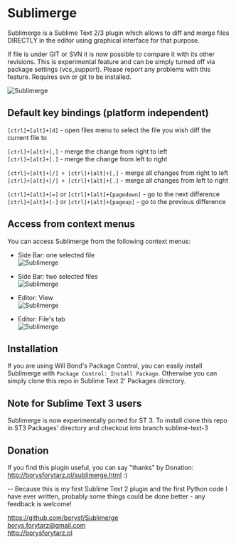 Sublimerge
==========

Sublimerge is a Sublime Text 2/3 plugin which allows to diff and merge files DIRECTLY in the editor using graphical interface for that purpose.

If file is under GIT or SVN it is now possible to compare it with its other revisions. This is experimental feature and can be simply
turned off via package settings (vcs_support). Please report any problems with this feature. Requires svn or git to be installed.

![Sublimerge](http://cloud.github.com/downloads/borysf/Sublimerge/Screenshot2.png "Sublimerge")

Default key bindings (platform independent)
------------------------------------------

`[ctrl]+[alt]+[d]` - open files menu to select the file you wish diff the current file to 

`[ctrl]+[alt]+[,]` - merge the change from right to left  
`[ctrl]+[alt]+[.]` - merge the change from left to right  

`[ctrl]+[alt]+[/] + [ctrl]+[alt]+[,]` - merge all changes from right to left  
`[ctrl]+[alt]+[/] + [ctrl]+[alt]+[.]` - merge all changes from left to right  

`[ctrl]+[alt]+[=]` or `[ctrl]+[alt]+[pagedown]` - go to the next difference  
`[ctrl]+[alt]+[-]` or `[ctrl]+[alt]+[pageup]` - go to the previous difference  


Access from context menus
-------------------------

You can access Sublimerge from the following context menus:
- Side Bar: one selected file  
  ![Sublimerge](http://borysforytarz.pl/img/context-one-file.png "Sublimerge")

- Side Bar: two selected files  
  ![Sublimerge](http://borysforytarz.pl/img/context-two-files.png "Sublimerge")

- Editor: View  
  ![Sublimerge](http://borysforytarz.pl/img/context-text-area.png "Sublimerge")

- Editor: File's tab  
  ![Sublimerge](http://borysforytarz.pl/img/context-tab.png "Sublimerge")  


Installation
------------

If you are using Will Bond's Package Control, you can easily install Sublimerge with `Package Control: Install Package`.
Otherwise you can simply clone this repo in Sublime Text 2' Packages directory.

Note for Sublime Text 3 users
-----------------------------
Sublimerge is now experimentally ported for ST 3. To install clone this repo in ST3 Packages' directory and checkout into branch sublime-text-3

Donation
--------

If you find this plugin useful, you can say "thanks" by Donation: http://borysforytarz.pl/sublimerge.html :)

--
Because this is my first Sublime Text 2 plugin and the first Python code I have ever written, probably some things could be done
better - any feedback is welcome!

https://github.com/borysf/Sublimerge  
borys.forytarz@gmail.com  
http://borysforytarz.pl  
